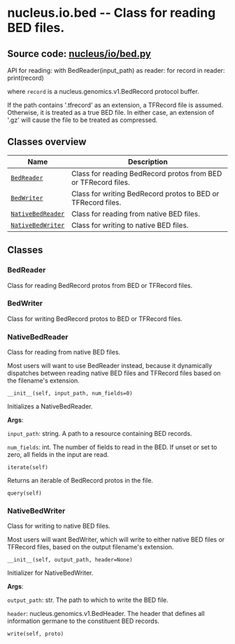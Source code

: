 # nucleus.io.bed -- Class for reading BED files.
**Source code:** [nucleus/io/bed.py](https://github.com/google/nucleus/tree/master/nucleus/io/bed.py)
---
API for reading:
  with BedReader(input_path) as reader:
    for record in reader:
      print(record)

where `record` is a nucleus.genomics.v1.BedRecord protocol buffer.

If the path contains '.tfrecord' as an extension, a TFRecord file is
assumed. Otherwise, it is treated as a true BED file. In either case,
an extension of '.gz' will cause the file to be treated as compressed.

## Classes overview
Name | Description
-----|------------
[`BedReader`](#bedreader) | Class for reading BedRecord protos from BED or TFRecord files.
[`BedWriter`](#bedwriter) | Class for writing BedRecord protos to BED or TFRecord files.
[`NativeBedReader`](#nativebedreader) | Class for reading from native BED files.
[`NativeBedWriter`](#nativebedwriter) | Class for writing to native BED files.

## Classes
### BedReader
Class for reading BedRecord protos from BED or TFRecord files.

### BedWriter
Class for writing BedRecord protos to BED or TFRecord files.

### NativeBedReader
Class for reading from native BED files.

Most users will want to use BedReader instead, because it dynamically
dispatches between reading native BED files and TFRecord files based on the
filename's extension.

`__init__(self, input_path, num_fields=0)`

Initializes a NativeBedReader.

**Args**:

`input_path`: string. A path to a resource containing BED records.

`num_fields`: int. The number of fields to read in the BED. If unset or set
    to zero, all fields in the input are read.


`iterate(self)`

Returns an iterable of BedRecord protos in the file.

`query(self)`



### NativeBedWriter
Class for writing to native BED files.

Most users will want BedWriter, which will write to either native BED
files or TFRecord files, based on the output filename's extension.

`__init__(self, output_path, header=None)`

Initializer for NativeBedWriter.

**Args**:

`output_path`: str. The path to which to write the BED file.

`header`: nucleus.genomics.v1.BedHeader. The header that defines all
    information germane to the constituent BED records.


`write(self, proto)`



